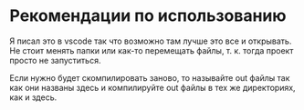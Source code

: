 # Рекомендации по использованию

Я писал это в vscode так что возможно там лучше это все и открывать. Не стоит менять папки или как-то перемещать файлы, т. к. тогда проект просто не запуститься.

Если нужно будет скомпилировать заново, то называйте out файлы так как они названы здесь и компилируйте out файлы в тех же директориях, как и здесь.
